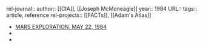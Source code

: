 rel-journal::
author:: [[CIA]], [[Joseph McMoneagle]]
year:: 1984
URL::
tags:: article, reference
rel-projects:: [[FACTs]], [[Adam's Atlas]]


- [MARS EXPLORATION, MAY 22, 1984](https://www.cia.gov/readingroom/docs/CIA-RDP96-00788R001900760001-9.pdf)
-
-
